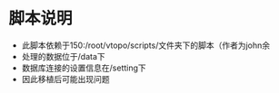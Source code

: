 # 脚本说明
- 此脚本依赖于150:/root/vtopo/scripts/文件夹下的脚本（作者为john余
- 处理的数据位于/data下
- 数据库连接的设置信息在/setting下
- 因此移植后可能出现问题